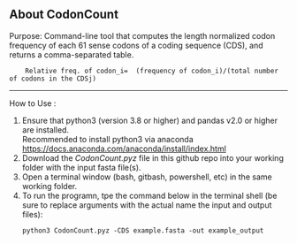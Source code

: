 ## About CodonCount


Purpose: Command-line tool that computes the length normalized codon frequency of each 61 sense codons of a coding sequence (CDS), and returns a comma-separated table.
            
	    Relative freq. of codon_i=  (frequency of codon_i)/(total number of codons in the CDSj)
******************************************************************************************************
How to Use :
1. Ensure that python3 (version 3.8 or higher) and pandas v2.0 or higher are installed.  
	Recommended to install python3 via anaconda https://docs.anaconda.com/anaconda/install/index.html 
2. Download the *CodonCount.pyz* file in this github repo into your working folder with the input fasta file(s). 
3. Open a terminal window (bash, gitbash, powershell, etc) in the same working folder.
4. To run the programn, tpe the command below in the terminal shell (be sure to replace arguments with the actual name the input and output files):
	```console 
	python3 CodonCount.pyz -CDS example.fasta -out example_output
	```
	
